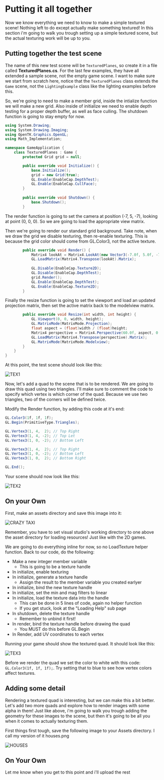 # Putting it all together

Now we know everything we need to know to make a simple textured scene! Nothing left to do except actually make something textured! In this section i'm going to walk you trough setting up a simple textured scene, but the actual texturing work will be up to you.

## Putting together the test scene

The name of this new test scene will be ```TexturedPlanes```, so create it in a file called **TexturedPlanes.cs**. For the last few examples, they have all extended a sample scene, not the empty game scene. I want to make sure we start from scratch here, notice that the ```TexturedPlanes``` class extends the ```Game``` scene, not the ```LightingExample``` class like the lighting examples before this.

So, we're going to need to make a member grid, inside the intialize function we will make a new grid. Also inside of initialize we need to enable depth testing for a proper depth buffer, as well as face culling. The shutdown function is going to stay empty for now.

```cs
using System.Drawing;
using System.Drawing.Imaging;
using OpenTK.Graphics.OpenGL;
using Math_Implementation;

namespace GameApplication {
    class TexturedPlanes : Game {
        protected Grid grid = null;

        public override void Initialize() {
            base.Initialize();
            grid = new Grid(true);
            GL.Enable(EnableCap.DepthTest);
            GL.Enable(EnableCap.CullFace);
        }
        
        public override void Shutdown() {
            base.Shutdown();
        }
```

The render function is going to set the camera at position (-7, 5, -7), looking at point (0, 0, 0). So we are going to load the appropriate view matrix. 

Then we're going to render our standard grid background. Take note, when we draw the grid we disable texturing, then re-enable texturing. This is because the grid color should come from GL.Color3, not the active texture.

```cs
        public override void Render() {
            Matrix4 lookAt = Matrix4.LookAt(new Vector3(-7.0f, 5.0f, -7.0f), new Vector3(0.0f, 0.0f, 0.0f), new Vector3(0.0f, 1.0f, 0.0f));
            GL.LoadMatrix(Matrix4.Transpose(lookAt).Matrix);
            
            GL.Disable(EnableCap.Texture2D);
            GL.Disable(EnableCap.DepthTest);
            grid.Render();
            GL.Enable(EnableCap.DepthTest);
            GL.Enable(EnableCap.Texture2D);
        }
```

Finally the resize function is going to set the viewport and load an updated projection matrix, then set the active matrix back to the modelview matrix.

```cs
        public override void Resize(int width, int height) {
            GL.Viewport(0, 0, width, height);
            GL.MatrixMode(MatrixMode.Projection);
            float aspect = (float)width / (float)height;
            Matrix4 perspective = Matrix4.Perspective(60.0f, aspect, 0.01f, 1000.0f);
            GL.LoadMatrix(Matrix4.Transpose(perspective).Matrix);
            GL.MatrixMode(MatrixMode.Modelview);
        }
    }
}
```

At this point, the test scene should look like this:

![TEX1](tex1.png)

Now, let's add a quad to the scene that is to be rendered. We are going to draw this quad using two triangles. I'll make sure to comment the code to specify which vertex is which corner of the quad. Because we use two triangles, two of the corners will be defined twice. 

Modify the Render function, by adding this code at it's end:

```cs
GL.Color3(1f, 1f, 1f);
GL.Begin(PrimitiveType.Triangles);

GL.Vertex3(1, 4,  2); // Top Right
GL.Vertex3(1, 4, -2); // Top Let
GL.Vertex3(1, 0, -2); // Bottom Left

GL.Vertex3(1, 4,  2); // Top Right
GL.Vertex3(1, 0, -2); // Bottom Left
GL.Vertex3(1, 0,  2); // Bottom Right

GL.End();
```

Your scene should now look like this:

![TEX2](tex2.png)

## On your Own

First, make an assets directory and save this image into it:

![CRAZY TAXI](crazy_taxi.png)

Remember, you have to set visual studio's working directory to one above the asset directory for loading resources! Just like with the 2D games.

We are going to do everything inline for now, so no LoadTexture helper function. Back to our code, do the following:

* Make a new integer member variable
  * This is going to be a texture handle
* In initialize, enable texturing
* In initialize, generate a texture handle
  * Assign the result to the member variable you created earlyer 
* In initialize, bind the new texture handle 
* In initialize, set the min and mag filters to linear
* In initialize, load the texture data into the handle
  * This can be done in 5 lines of code, again no helper function
  * If you get stuck, look at the "Loading Help" sub page
* In shutdown, delete the texture handle
  * Remember to unbind it first! 
* In render, bind the texture handle before drawing the quad
  * You MUST do this before GL.Begin
* In Render, add UV coordinates to each vertex 

Running your game should show the textured quad. It should look like this:

![TEX3](tex3.png)

Before we render the quad we set the color to white with this code: ```GL.Color3(1f, 1f, 1f);```. Try setting that to blue to see how vertex colors affect textures. 

## Adding some detail
Rendering a textured quad is interesting, but we can make this a bit better. Let's add two more quads and explore how to render images with some alpha in them! Just like above, i'm going to walk you trough adding the geometry for these images to the scene, but then it's going to be all you when it comes to actually texturing them.

First things first tough, save the following image to your Assets directory. I call my version of it houses.png

![HOUSES](houses.png)



## On Your Own
Let me know when you get to this point and i'll upload the rest
